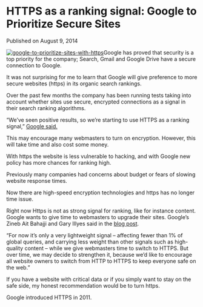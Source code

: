 # HTTPS as a ranking signal: Google to Prioritize Secure Sites

Published on August 9, 2014

[![google-to-prioritize-sites-with-https](https://www.seocentury.com/blog/wp-content/uploads/2014/08/f-google-to-prioritize-sites-with-https.jpg)](https://www.seocentury.com/blog/wp-content/uploads/2014/08/f-google-to-prioritize-sites-with-https.jpg)Google has proved that security is a top priority for the company; Search, Gmail and Google Drive have a secure connection to Google.

It was not surprising for me to learn that Google will give preference to more secure websites (https) in its organic search rankings.

Over the past few months the company has been running tests taking into account whether sites use secure, encrypted connections as a signal in their search ranking algorithms.

“We’ve seen positive results, so we’re starting to use HTTPS as a ranking signal,” [Google said.](https://googleonlinesecurity.blogspot.com.es/2014/08/https-as-ranking-signal_6.html)

This may encourage many webmasters to turn on encryption. However, this will take time and also cost some money.

With https the website is less vulnerable to hacking, and with Google new policy has more chances for ranking high.

Previously many companies had concerns about budget or fears of slowing website response times.

Now there are high-speed encryption technologies and https has no longer time issue.

Right now Https is not as strong signal for ranking, like for instance content. Google wants to give time to webmasters to upgrade their sites. Google’s Zineb Ait Bahajji and Gary Illyes said in the [blog post](https://googleonlinesecurity.blogspot.com.es/2014/08/https-as-ranking-signal_6.html).

“For now it’s only a very lightweight signal – affecting fewer than 1% of global queries, and carrying less weight than other signals such as high-quality content – while we give webmasters time to switch to HTTPS. But over time, we may decide to strengthen it, because we’d like to encourage all website owners to switch from HTTP to HTTPS to keep everyone safe on the web.”

If you have a website with critical data or if you simply want to stay on the safe side, my honest recommendation would be to turn https.

Google introduced HTTPS in 2011.
